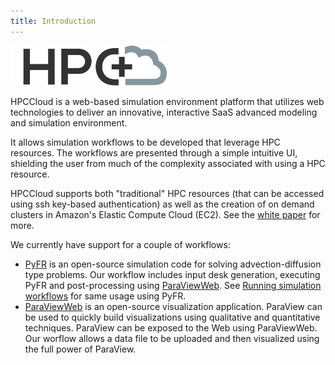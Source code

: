 ```yaml
---
title: Introduction
---
```


<img src="/logo.png" width="250px">

HPCCloud is a web-based simulation environment platform that utilizes web technologies to deliver an innovative, interactive SaaS advanced modeling and simulation environment.

It allows simulation workflows to be developed that leverage HPC resources. The workflows are presented through a simple intuitive UI, shielding the user from much of the complexity associated with using a HPC resource.

HPCCloud supports both "traditional" HPC resources (that can be accessed using ssh key-based authentication) as well as the creation of on demand clusters in Amazon's Elastic Compute Cloud (EC2). See the [white paper](http://ieeexplore.ieee.org/xpl/login.jsp?tp=&arnumber=7396134&url=http%3A%2F%2Fieeexplore.ieee.org%2Fxpls%2Fabs_all.jsp%3Farnumber%3D7396134) for more.

We currently have support for a couple of workflows:

- [PyFR](http://www.pyfr.org) is an open-source simulation code for solving advection-diffusion type problems. Our workflow includes input desk generation, executing PyFR and post-processing using [ParaViewWeb](http://www.paraview.org/web/). See [Running simulation workflows](/usage/running) for same usage using PyFR.
- [ParaViewWeb](http://www.paraview.org/web/) is an open-source visualization application. ParaView can be used to quickly build visualizations using qualitative and quantitative techniques. ParaView can be exposed to the Web using ParaViewWeb. Our worflow allows a data file to be uploaded and then visualized using the full power of ParaView.
